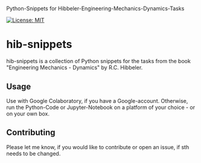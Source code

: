 #
Python-Snippets for Hibbeler-Engineering-Mechanics-Dynamics-Tasks

[![License: MIT](https://img.shields.io/badge/License-MIT-yellow.svg)](https://opensource.org/licenses/MIT)

# hib-snippets

 hib-snippets is a collection of Python snippets for the tasks from the book "Engineering Mechanics - Dynamics" by R.C. Hibbeler.

## Usage

Use with Google Colaboratory, if you have a Google-account. Otherwise, run the Python-Code or Jupyter-Notebook on a platform of your choice - or on your own box.

## Contributing
Please let me know, if you would like to contribute or open an issue, if sth needs to be changed.
